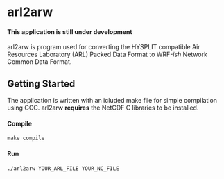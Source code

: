 # arl2arw

#### This application is still under development

arl2arw is program used for converting the HYSPLIT compatible Air Resources Laboratory (ARL) Packed Data Format to WRF-_ish_ Network Common Data Format.

## Getting Started

The application is written with an icluded make file for simple compilation using GCC. arl2arw **requires** the NetCDF C libraries to be installed. 

#### Compile

```
make compile
```

#### Run 

```
./arl2arw YOUR_ARL_FILE YOUR_NC_FILE
```

